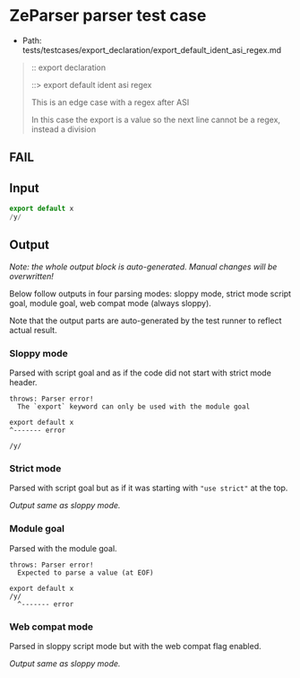# ZeParser parser test case

- Path: tests/testcases/export_declaration/export_default_ident_asi_regex.md

> :: export declaration
>
> ::> export default ident asi regex
>
> This is an edge case with a regex after ASI
>
> In this case the export is a value so the next line cannot be a regex, instead a division

## FAIL

## Input

`````js
export default x
/y/
`````

## Output

_Note: the whole output block is auto-generated. Manual changes will be overwritten!_

Below follow outputs in four parsing modes: sloppy mode, strict mode script goal, module goal, web compat mode (always sloppy).

Note that the output parts are auto-generated by the test runner to reflect actual result.

### Sloppy mode

Parsed with script goal and as if the code did not start with strict mode header.

`````
throws: Parser error!
  The `export` keyword can only be used with the module goal

export default x
^------- error

/y/
`````

### Strict mode

Parsed with script goal but as if it was starting with `"use strict"` at the top.

_Output same as sloppy mode._

### Module goal

Parsed with the module goal.

`````
throws: Parser error!
  Expected to parse a value (at EOF)

export default x
/y/
  ^------- error
`````


### Web compat mode

Parsed in sloppy script mode but with the web compat flag enabled.

_Output same as sloppy mode._
